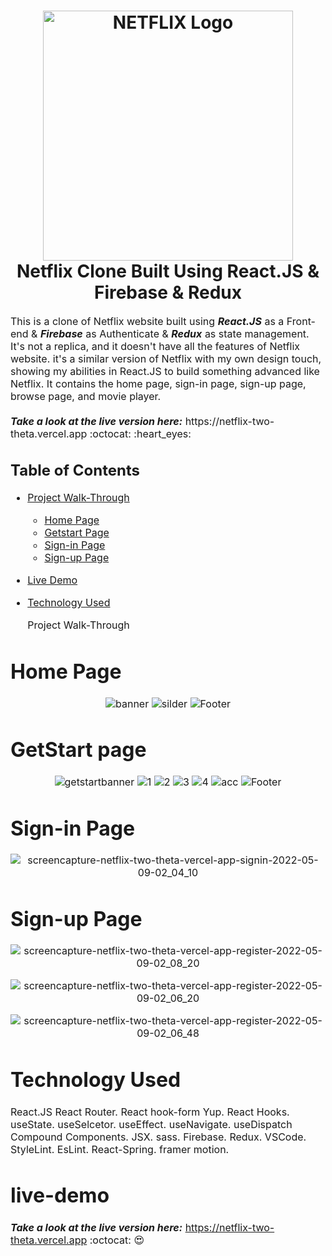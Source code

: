 <h1 align="center">
  <img title="Netflix" src="https://fhsknightlife.com/wp-content/uploads/2020/04/uVASXqvMzyUrAPfSn9pMtxOC7s89ulzdDKBdtqCP.png" alt="NETFLIX Logo" width="400" />
  <br>
  Netflix Clone Built Using React.JS & Firebase & Redux
</h1>

<p><font size="3">
  This is a clone of Netflix website built using <strong><em>React.JS</em></strong> as a Front-end & <strong><em>Firebase</em></strong> as Authenticate  & <strong><em>Redux</em></strong> as state management. It's not a replica, and it  doesn't have all the features of Netflix website. it's a similar version of Netflix with my own design touch, showing my abilities in React.JS to build something advanced   like Netflix. It contains the home page, sign-in page, sign-up page, browse page, and movie player.
  <br><br> 
  <strong><em>Take a look at the live version here:</em></strong> https://netflix-two-theta.vercel.app :octocat: :heart_eyes:
</p>
  
  ## Table of Contents

- [Project Walk-Through](#project-walk-through)
  - [Home Page](#home-page)
  - [Getstart Page](#Getstart-page)
  - [Sign-in Page](#sign-in-page)
  - [Sign-up Page](#sign-up-page)
- [Live Demo](#live-demo)
- [Technology Used]()

  Project Walk-Through

 # Home Page

<div align="center"><a name="menu"></a>

![banner](https://user-images.githubusercontent.com/91429966/167375312-957ccddb-d932-42c9-b9c3-35e242993bfc.PNG)
  ![silder](https://user-images.githubusercontent.com/91429966/167375377-4015b3f5-965d-493a-bd65-bced958e300e.PNG)
  ![Footer](https://user-images.githubusercontent.com/91429966/167375417-a07396e4-8a9a-4221-90d2-4e40c790dd91.PNG)

</div>

 # GetStart page
 
 <div align="center"><a name="menu"></a>
  
![getstartbanner](https://user-images.githubusercontent.com/91429966/167376368-cde9b60f-d60f-45ed-85c2-81543af5a79c.PNG)
  ![1](https://user-images.githubusercontent.com/91429966/167376405-293272e3-6d96-4649-ab4d-feeb9ea2f0ca.PNG)
  ![2](https://user-images.githubusercontent.com/91429966/167376419-a5544947-3762-4c9f-9bab-743976dd6fdf.PNG)
  ![3](https://user-images.githubusercontent.com/91429966/167376440-ca905d84-05fe-49cd-81a8-f7d1c65f8b8c.PNG)
  ![4](https://user-images.githubusercontent.com/91429966/167376460-475a1d57-25f0-4d1a-b437-4ffa95bea44c.PNG)
  ![acc](https://user-images.githubusercontent.com/91429966/167376480-fa908b03-8cc1-4413-943f-6d3a3d34d9e9.PNG)
  ![Footer](https://user-images.githubusercontent.com/91429966/167376494-7f7f93d9-5ec4-40d8-b433-5e4ad00d9622.PNG)

</div>

# Sign-in Page

 <div align="center"><a name="menu"></a>
 
![screencapture-netflix-two-theta-vercel-app-signin-2022-05-09-02_04_10](https://user-images.githubusercontent.com/91429966/167377415-b12a0bba-6b44-4a3e-9e69-e7bb14e72554.png)

</div>

# Sign-up Page

 <div align="center"><a name="menu"></a>
 
![screencapture-netflix-two-theta-vercel-app-register-2022-05-09-02_08_20](https://user-images.githubusercontent.com/91429966/167378109-c4a7d7fe-8f86-4576-8519-fce0b5b2d150.png)
  
![screencapture-netflix-two-theta-vercel-app-register-2022-05-09-02_06_20](https://user-images.githubusercontent.com/91429966/167377756-fe318cfb-98d3-463a-9c24-33f66080d9c5.png)
  
![screencapture-netflix-two-theta-vercel-app-register-2022-05-09-02_06_48](https://user-images.githubusercontent.com/91429966/167377827-310512d6-8c8c-47db-ab99-c715f5b102fa.png)

</div>

# Technology Used

React.JS
React Router.
React hook-form Yup.
React Hooks.
useState.
useSelcetor.
useEffect.
useNavigate.
useDispatch
Compound Components.
JSX.
sass.
Firebase.
Redux.
VSCode.
StyleLint.
EsLint.
React-Spring.
framer motion.

# live-demo

  <strong><em>Take a look at the live version here:</em></strong> https://netflix-two-theta.vercel.app :octocat: :heart_eyes:
